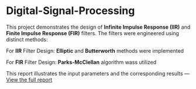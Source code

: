 # Digital-Signal-Processing

This project demonstrates the design of **Infinite Impulse Response (IIR)** and **Finite Impulse Response (FIR)** filters. The filters were engineered using distinct methods:

For **IIR** Filter Design: **Elliptic** and **Butterworth** methods were implemented

For **FIR** Filter Design: **Parks-McClellan** algorithm wass utilized

This report illustrates the input parameters and the corresponding results — [View the full report](./Sidani-Hoda_Noaman-Samia_ElMasri-Jade.pdf)


